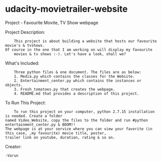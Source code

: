 # udacity-movietrailer-website
Project - Favourite Movite, TV Show webpage

Project Description:

        This project is about building a website that hosts our favourite movie's & tvshows. 
	Of course in the one that I am working on will display my favourite
        movies & tv shows :-). Let's have a look, shall we?

What's Included:

        Three python files & one document. The files are as below:
        1. Media.py which contains the classes for the Website.
        2. Entertainment_center.py which contains the instances or objects.
        3. Fresh_tomatoes.py that creates the webpage.
        4. README.md that provides a description of this project.

To Run This Project:

        To run this project on your computer, python 2.7.15 installation is needed. Create a folder 
	named Video_Website, copy the files to the folder and run #python entertainment_center.py & BOOM!! 
	The webpage is at your service where you can view your favorite (in this case, ,my favourite) movie title, poster,
	trailer link on youtube, duration, rating & so on.

Creator:

	-Varun

